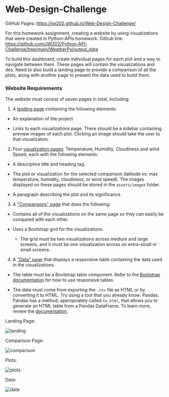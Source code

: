 # Web-Design-Challenge

GitHub Pages: https://jw202.github.io/Web-Design-Challenge/

For this homework assignment, creating a website by using visualizations that were created in Python-APIs homework. Github link: https://github.com/JW202/Python-API-Challenge/tree/main/WeatherPy/output_data

To build this dashboard, create individual pages for each plot and a way to navigate between them. These pages will contain the visualizations and des. Need to also build a landing page to provide a comparison of all the plots, along with another page to present the data used to build them.

### Website Requirements


The website must consist of seven pages in total, including:

1. A [landing page](#landing-page) containing the following elements:

  * An explanation of the project

  * Links to each visualizations page. There should be a sidebar containing preview images of each plot. Clicking an image should take the user to that visualization.

2. Four [visualization pages](#visualization-pages): Temperature, Humidity, Cloudiness and wind Speed, each with the following elements:

  * A descriptive title and heading tag.

  * The plot or visualization for the selected comparison (latitude vs: max temperature, humidity, cloudiness, or wind speed). The images displayed on these pages should be stored in the `assets/images` folder.

  * A paragraph describing the plot and its significance.

3. A ["Comparisons" page](#comparisons-page) that does the following:

  * Contains all of the visualizations on the same page so they can easily be compared with each other.

  * Uses a Bootstrap grid for the visualizations.

    * The grid must be two visualizations across medium and large screens, and it must be one visualization across on extra-small or small screens.

4. A ["Data" page](#data-page) that displays a responsive table containing the data used in the visualizations.

  * The table must be a Bootstrap table component. Refer to the [Bootstrap documentation](https://getbootstrap.com/docs/4.3/content/tables/#responsive-tables) for how to use responsive tables. 

  * The data must come from exporting the `.csv` file as HTML or by converting it to HTML. Try using a tool that you already know: Pandas. Pandas has a method, appropriately called `to_html`, that allows you to generate an HTML table from a Pandas DataFrame. To learn more, review the [documentation](https://pandas.pydata.org/pandas-docs/version/0.17.0/generated/pandas.DataFrame.to_html.html).


Landing Page:

![landing](https://user-images.githubusercontent.com/100645924/169663886-84ed814a-1613-41aa-b53c-5389e3cd18e2.png)


Comparison Page:

![comparison](https://user-images.githubusercontent.com/100645924/169663898-ab20429c-d945-434f-a348-eefbbebb2161.png)


Plots:

![plots](https://user-images.githubusercontent.com/100645924/169663917-986e16fc-e705-4bc8-a583-2d76e0efd25f.png)


Data:

![data](https://user-images.githubusercontent.com/100645924/169663931-48ab03e5-1c50-4a7f-b49d-9bb5570df259.png)

